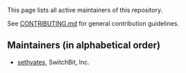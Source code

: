 This page lists all active maintainers of this repository. 

See [CONTRIBUTING.md](https://github.com/switch-bit/orlop/blob/master/.github/CONTRIBUTING.md)
for general contribution guidelines.

## Maintainers (in alphabetical order)
- [sethyates](https://github.com/sethyates), SwitchBit, Inc.
